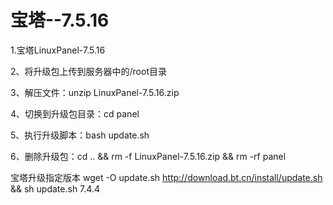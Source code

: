 # 宝塔--7.5.16

1.宝塔LinuxPanel-7.5.16

2、将升级包上传到服务器中的/root目录

3、解压文件：unzip LinuxPanel-7.5.16.zip

4、切换到升级包目录：cd panel

5、执行升级脚本：bash update.sh

6、删除升级包：cd .. && rm -f LinuxPanel-7.5.16.zip && rm -rf panel
 
 
宝塔升级指定版本
wget -O update.sh http://download.bt.cn/install/update.sh && sh update.sh 7.4.4
